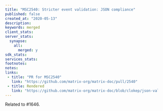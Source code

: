 ```yaml
---
title: "MSC2540: Stricter event validation: JSON compliance"
published: false
created_at: "2020-05-13"
description:
keywords: merged
client_stats:
server_stats:
  synapse:
    all:
      merged: y
sdk_stats:
services_stats:
footnotes:
notes:
links:
 - title: "PR for MSC2540"
   link: "https://github.com/matrix-org/matrix-doc/pull/2540"
 - title: Rendered
   link: "https://github.com/matrix-org/matrix-doc/blob/clokep/json-validation-room-ver/proposals/2540-stricter-event-validation.md"
---
```


Related to #1646.
